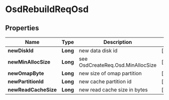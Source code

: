 # OsdRebuildReqOsd

## Properties
Name | Type | Description | Notes
------------ | ------------- | ------------- | -------------
**newDiskId** | **Long** | new data disk id |  [optional]
**newMinAllocSize** | **Long** | see OsdCreateReq.Osd.MinAllocSize |  [optional]
**newOmapByte** | **Long** | new size of omap partition |  [optional]
**newPartitionId** | **Long** | new cache partition id |  [optional]
**newReadCacheSize** | **Long** | new read cache size in bytes |  [optional]
